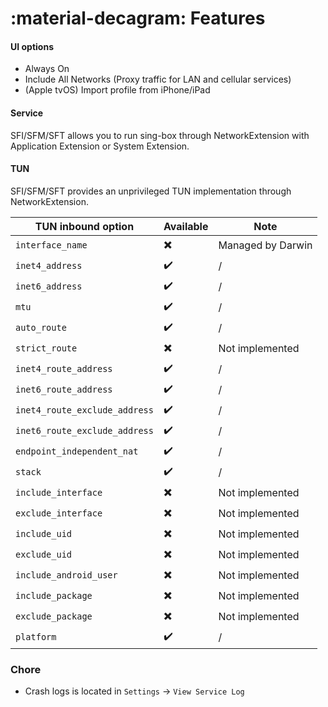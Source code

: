 # :material-decagram: Features

#### UI options

* Always On
* Include All Networks (Proxy traffic for LAN and cellular services)
* (Apple tvOS) Import profile from iPhone/iPad

#### Service

SFI/SFM/SFT allows you to run sing-box through NetworkExtension with Application Extension or System Extension.

#### TUN

SFI/SFM/SFT provides an unprivileged TUN implementation through NetworkExtension.

| TUN inbound option            | Available | Note              |
|-------------------------------|-----------|-------------------|
| `interface_name`              | ✖️        | Managed by Darwin |
| `inet4_address`               | ✔️        | /                 |
| `inet6_address`               | ✔️        | /                 |
| `mtu`                         | ✔️        | /                 |
| `auto_route`                  | ✔️        | /                 |
| `strict_route`                | ✖️        | Not implemented   |
| `inet4_route_address`         | ✔️        | /                 |
| `inet6_route_address`         | ✔️        | /                 |
| `inet4_route_exclude_address` | ✔️        | /                 |
| `inet6_route_exclude_address` | ✔️        | /                 |
| `endpoint_independent_nat`    | ✔️        | /                 |
| `stack`                       | ✔️        | /                 |
| `include_interface`           | ✖️        | Not implemented   |
| `exclude_interface`           | ✖️        | Not implemented   |
| `include_uid`                 | ✖️        | Not implemented   |
| `exclude_uid`                 | ✖️        | Not implemented   |
| `include_android_user`        | ✖️        | Not implemented   |
| `include_package`             | ✖️        | Not implemented   |
| `exclude_package`             | ✖️        | Not implemented   |
| `platform`                    | ✔️        | /                 |

### Chore

* Crash logs is located in `Settings` -> `View Service Log`
